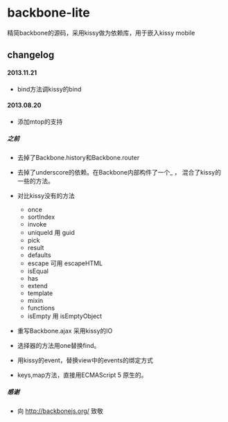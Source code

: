 backbone-lite
=============

精简backbone的源码，采用kissy做为依赖库，用于嵌入kissy mobile


## changelog
#### 2013.11.21
* bind方法调kissy的bind

#### 2013.08.20
* 添加mtop的支持

##### 之前
* 去掉了Backbone.history和Backbone.router
* 去掉了underscore的依赖。在Backbone内部构件了一个_  ， 混合了kissy的一些的方法。
* 对比kissy没有的方法

	* once
    * sortIndex
    * invoke
    * uniqueId 用 guid
    * pick
    * result
    * defaults
    * escape 可用 escapeHTML
    * isEqual
    * has
    * extend
    * template
    * mixin
    * functions
    * isEmpty 用 isEmptyObject

* 重写Backbone.ajax 采用kissy的IO
* 选择器的方法用one替换find。
* 用kissy的event，替换view中的events的绑定方式
* keys,map方法，直接用ECMAScript 5 原生的。

##### 感谢
* 向 <http://backbonejs.org/> 致敬

